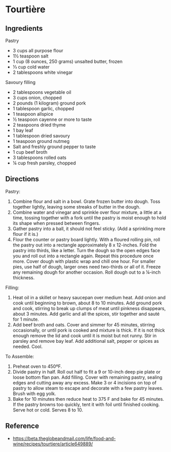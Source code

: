 # Tourtière

## Ingredients
Pastry
* 3 cups all purpose flour
* 1½ teaspoon salt
* 1 cup (8 ounces, 250 grams) unsalted butter, frozen
* ⅓ cup cold water
* 2 tablespoons white vinegar

Savoury filling
* 2 tablespoons vegetable oil
* 3 cups onion, chopped
* 2 pounds (1 kilogram) ground pork
* 1 tablespoon garlic, chopped
* 1 teaspoon allspice
* ½ teaspoon cayenne or more to taste
* 2 teaspoons dried thyme
* 1 bay leaf
* 1 tablespoon dried savoury
* 1 teaspoon ground nutmeg
* Salt and freshly ground pepper to taste
* 1 cup beef broth
* 3 tablespoons rolled oats
* ¼ cup fresh parsley, chopped

## Directions
Pastry:
1. Combine flour and salt in a bowl. Grate frozen butter into dough. Toss together lightly, leaving some streaks of butter in the dough.
2. Combine water and vinegar and sprinkle over flour mixture, a little at a time, tossing together with a fork until the pastry is moist enough to hold its shape when pressed between fingers.
3. Gather pastry into a ball, it should not feel sticky. (Add a sprinkling more flour if it is.)
4. Flour the counter or pastry board lightly. With a floured rolling pin, roll the pastry out into a rectangle approximately 8 x 12-inches. Fold the pastry into thirds, like a letter. Turn the dough so the open edges face you and roll out into a rectangle again. Repeat this procedure once more. Cover dough with plastic wrap and chill one hour. For smaller pies, use half of dough, larger ones need two-thirds or all of it. Freeze any remaining dough for another occasion. Roll dough out to a ¼-inch thickness.

Filling:
1. Heat oil in a skillet or heavy saucepan over medium heat. Add onion and cook until beginning to brown, about 8 to 10 minutes. Add ground pork and cook, stirring to break up clumps of meat until pinkness disappears, about 3 minutes. Add garlic and all the spices, stir together and sauté for 1 minute.
2. Add beef broth and oats. Cover and simmer for 45 minutes, stirring occasionally, or until pork is cooked and mixture is thick. If it is not thick enough remove the lid and cook until it is moist but not runny. Stir in parsley and remove bay leaf. Add additional salt, pepper or spices as needed. Cool.

To Assemble:
1. Preheat oven to 450ºF.
2. Divide pastry in half. Roll out half to fit a 9 or 10-inch deep pie plate or loose bottom flan pan. Add filling. Cover with remaining pastry, sealing edges and cutting away any excess. Make 3 or 4 incisions on top of pastry to allow steam to escape and decorate with a few pastry leaves. Brush with egg yolk.
3. Bake for 10 minutes then reduce heat to 375 F and bake for 45 minutes. If the pastry browns too quickly, tent it with foil until finished cooking. Serve hot or cold. Serves 8 to 10.

## Reference
* https://beta.theglobeandmail.com/life/food-and-wine/recipes/tourtiere/article649889/
